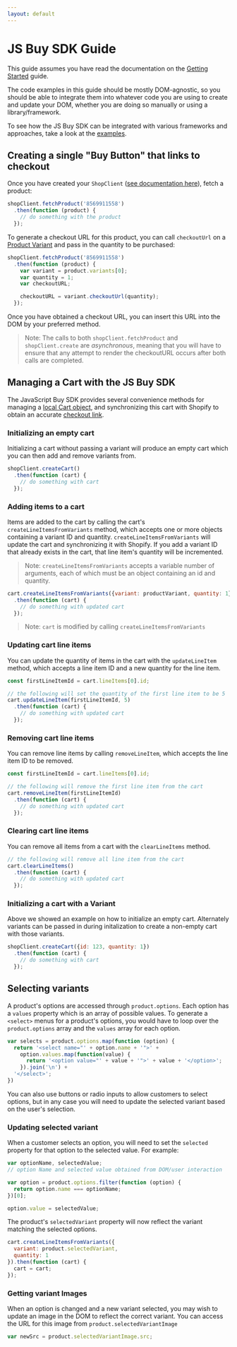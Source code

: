 ```yaml
---
layout: default
---
```


# JS Buy SDK Guide

This guide assumes you have read the documentation on the [Getting Started](/js-buy-sdk/) guide.

The code examples in this guide should be mostly DOM-agnostic, so you should be able to integrate them
into whatever code you are using to create and update your DOM, whether you are doing so manually
or using a library/framework.

To see how the JS Buy SDK can be integrated with various frameworks and approaches, take a look at
the [examples](/js-buy-sdk/examples).

## Creating a single "Buy Button" that links to checkout

Once you have created your `ShopClient` ([see documentation here](/js-buy-sdk/#creating-a-shop-client)), fetch a product:

```js
shopClient.fetchProduct('8569911558')
  .then(function (product) {
    // do something with the product
  });
```

To generate a checkout URL for this product, you can call `checkoutUrl` on a [Product Variant](/js-buy-sdk/api/classes/ProductVariantModel.html#method-checkoutUrl) and pass in the quantity to be purchased:

```js
shopClient.fetchProduct('8569911558')
  .then(function (product) {
    var variant = product.variants[0];
    var quantity = 1;
    var checkoutURL;

    checkoutURL = variant.checkoutUrl(quantity);
  });
```

Once you have obtained a checkout URL, you can insert this URL into the DOM by your preferred method.

> Note: The calls to both `shopClient.fetchProduct` and `shopClient.create` are *asynchronous*, meaning that
> you will have to ensure that any attempt to render the checkoutURL occurs after both calls are completed.

## Managing a Cart with the JS Buy SDK

The JavaScript Buy SDK provides several convenience methods for managing a [local Cart object](/js-buy-sdk/api/classes/CartModel.html), and synchronizing
this cart with Shopify to obtain an accurate [checkout link](/js-buy-sdk/api/classes/CartModel.html#prop-checkoutUrl).

### Initializing an empty cart

Initializing a cart without passing a variant will produce an empty cart which you can then
add and remove variants from.

```js
shopClient.createCart()
  .then(function (cart) {
    // do something with cart
  });
```

### Adding items to a cart

Items are added to the cart by calling the cart's `createLineItemsFromVariants` method, which accepts one or more objects containing
a variant ID and quantity. `createLineItemsFromVariants` will update the cart and synchronizing it with Shopify. If you add a
variant ID that already exists in the cart, that line item's quantity will be incremented.

> Note: `createLineItemsFromVariants` accepts a variable number of arguments, each of which must be an object containing an id and quantity.

```js
cart.createLineItemsFromVariants({variant: productVariant, quantity: 1})
  .then(function (cart) {
    // do something with updated cart
  });
```
> Note: `cart` is modified by calling `createLineItemsFromVariants`

### Updating cart line items

You can update the quantity of items in the cart with the `updateLineItem` method, which accepts a line item ID and a new quantity
for the line item.

```js
const firstLineItemId = cart.lineItems[0].id;

// the following will set the quantity of the first line item to be 5
cart.updateLineItem(firstLineItemId, 5)
  .then(function (cart) {
    // do something with updated cart
  });
```

### Removing cart line items

You can remove line items by calling `removeLineItem`, which accepts the line item ID to be removed.

```js
const firstLineItemId = cart.lineItems[0].id;

// the following will remove the first line item from the cart
cart.removeLineItem(firstLineItemId)
  .then(function (cart) {
    // do something with updated cart
  });
```

### Clearing cart line items

You can remove all items from a cart with the `clearLineItems` method.

```js
// the following will remove all line item from the cart
cart.clearLineItems()
  .then(function (cart) {
    // do something with updated cart
  });
```

### Initializing a cart with a Variant

Above we showed an example on how to initialize an empty cart. Alternately variants can be passed in during initalization to create a non-empty cart with those variants.

```js
shopClient.createCart({id: 123, quantity: 1})
  .then(function (cart) {
    // do something with cart
  });
```

## Selecting variants

A product's options are accessed through `product.options`. Each option has a `values` property which is an array of possible values.
To generate a `<select>` menus for a product's options, you would have to loop over the `product.options` array and the `values` array for each option.

```js
var selects = product.options.map(function (option) {
  return '<select name="' + option.name + '">' + 
    option.values.map(function(value) {
      return '<option value="' + value + '">' + value + '</option>';
    }).join('\n') +
  '</select>';
})
```

You can also use buttons or radio inputs to allow customers to select options, but in any case you will need to update the selected variant based
on the user's selection.

### Updating selected variant

When a customer selects an option, you will need to set the `selected` property for that option to the selected value. For example:

```js
var optionName, selectedValue;
// option Name and selected value obtained from DOM/user interaction

var option = product.options.filter(function (option) {
  return option.name === optionName;
})[0];

option.value = selectedValue;
```

The product's `selectedVariant` property will now reflect the variant matching the selected options.

```js
cart.createLineItemsFromVariants({
  variant: product.selectedVariant,
  quantity: 1
}).then(function (cart) {
  cart = cart;
});
```

### Getting variant Images

When an option is changed and a new variant selected, you may wish to update an image in the DOM to reflect
the correct variant. You can access the URL for this image from `product.selectedVariantImage`

```js
var newSrc = product.selectedVariantImage.src;
```
